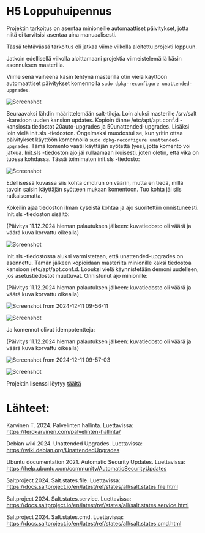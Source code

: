 # H5 Loppuhuipennus

Projektin tarkoitus on asentaa minioneille automaattiset päivitykset, jotta niitä ei tarvitsisi asentaa aina manuaalisesti. 

Tässä tehtävässä tarkoitus oli jatkaa viime viikolla aloitettu projekti loppuun. 

Jatkoin edellisellä viikolla aloittamaani projektia viimeistelemällä käsin asennuksen masterilla. 

Viimeisenä vaiheena käsin tehtynä masterilla otin vielä käyttöön automaattiset päivitykset komennolla `sudo dpkg-reconfigure unattended-upgrades`. 

![Screenshot](https://github.com/user-attachments/assets/91ea8fa8-553d-4980-94db-50442ed94902)

Seuraavaksi lähdin määrittelemään salt-tiloja. Loin aluksi masterille /srv/salt -kansioon uuden kansion updates. Kopioin tänne /etc/apt/apt.conf.d -kansiosta tiedostot 20auto-upgrades ja 50unattended-upgrades. Lisäksi loin vielä init.sls -tiedoston. Ongelmaksi muodostui se, kun yritin ottaa päivitykset käyttöön komennolla `sudo dpkg-reconfigure unattended-upgrades`. Tämä komento vaatii käyttäjän syötettä (yes), jotta komento voi jatkua. Init.sls -tiedoston ajo jäi rullaamaan ikuisesti, joten oletin, että vika on tuossa kohdassa. Tässä toimimaton init.sls -tiedosto:

![Screenshot](https://github.com/user-attachments/assets/c0ab9a15-178b-483a-a205-cf5dd2fe0984)


Edellisessä kuvassa siis kohta cmd.run on väärin, mutta en tiedä, millä tavoin saisin käyttäjän syötteen mukaan komentoon. Tuo kohta jäi siis ratkaisematta.

Kokeilin ajaa tiedoston ilman kyseistä kohtaa ja ajo suoritettiin onnistuneesti. Init.sls -tiedoston sisältö:

(Päivitys 11.12.2024 hieman palautuksen jälkeen: kuvatiedosto oli väärä ja väärä kuva korvattu oikealla)

![Screenshot](https://github.com/user-attachments/assets/7977c001-4de2-4959-acfd-7bb3448792de)


Init.sls -tiedostossa aluksi varmistetaan, että unattended-upgrades on asennettu. Tämän jälkeen kopioidaan masterilta minionille kaksi tiedostoa kansioon /etc/apt/apt.conf.d. Lopuksi vielä käynnistetään demoni uudelleen, jos asetustiedostot muuttuvat. Onnistunut ajo minionille:

(Päivitys 11.12.2024 hieman palautuksen jälkeen: kuvatiedosto oli väärä ja väärä kuva korvattu oikealla)

![Screenshot from 2024-12-11 09-56-11](https://github.com/user-attachments/assets/ba3fc048-b582-4fab-955e-ae7534e0b7c2)

![Screenshot](https://github.com/user-attachments/assets/ab200700-a110-40f7-851c-b311457d2580)


Ja komennot olivat idempotentteja:

(Päivitys 11.12.2024 hieman palautuksen jälkeen: kuvatiedosto oli väärä ja väärä kuva korvattu oikealla)

![Screenshot from 2024-12-11 09-57-03](https://github.com/user-attachments/assets/fc7a8402-c0aa-4ba4-824f-0157d605a0b8)

![Screenshot](https://github.com/user-attachments/assets/2271c18c-7398-4b6a-95f5-f02628e73112)


Projektin lisenssi löytyy [täältä](https://github.com/Pakknoo/Palvelinten-hallinta/blob/main/LICENSE)



# Lähteet:

Karvinen T. 2024. Palvelinten hallinta. Luettavissa: https://terokarvinen.com/palvelinten-hallinta/

Debian wiki 2024. Unattended Upgrades. Luettavissa: https://wiki.debian.org/UnattendedUpgrades

Ubuntu documentation 2021. Automatic Security Updates. Luettavissa: https://help.ubuntu.com/community/AutomaticSecurityUpdates

Saltproject 2024. Salt.states.file. Luettavissa: https://docs.saltproject.io/en/latest/ref/states/all/salt.states.file.html

Saltproject 2024. Salt.states.service. Luettavissa: https://docs.saltproject.io/en/latest/ref/states/all/salt.states.service.html

Saltproject 2024. Salt.states.cmd. Luettavissa: https://docs.saltproject.io/en/latest/ref/states/all/salt.states.cmd.html
